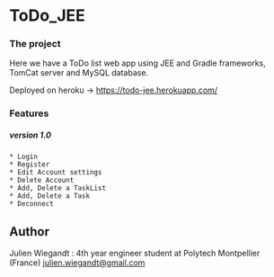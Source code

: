 # ToDo_JEE
### The project
Here we have a ToDo list web app using JEE and Gradle frameworks, TomCat server and MySQL database.

Deployed on heroku -> https://todo-jee.herokuapp.com/

### Features
##### version 1.0
    * Login
    * Register
    * Edit Account settings
    * Delete Account
    * Add, Delete a TaskList
    * Add, Delete a Task
    * Deconnect


## Author
Julien Wiegandt : 4th year engineer student at Polytech Montpellier (France)
julien.wiegandt@gmail.com